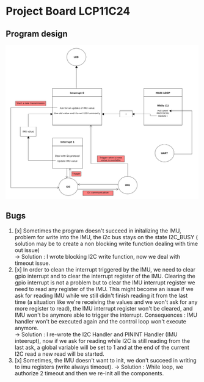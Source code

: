# Project Board LCP11C24

## Program design
![program activity](architecture.png)

## Bugs

1. [x] Sometimes the program doesn't succeed in initalizing the IMU, problem for write into the IMU, the i2c bus stays on the state I2C_BUSY ( solution may be to create a non blocking write function dealing with time out issue)  
&rarr; Solution : I wrote blocking I2C write function, now we deal with timeout issue.
2. [x] In order to clean the interrupt triggered by the IMU, we need to clear gpio interrupt and to clear the interrupt register of the IMU. Clearing the gpio interrupt is not a problem but to clear the IMU interrupt register we need to read any register of the IMU. This might become an issue if we ask for reading IMU while we still didn't finish reading it from the last time (a situation like we're receiving the values and we won't ask for any more register to read), the IMU interrupt register won't be cleared, and IMU won't be anymore able to trigger the interrupt. Consequences : IMU handler won't be executed again and the control loop won't execute anymore.  
&rarr; Solution : I re-wrote the I2C Handler and PININT Handler (IMU inteerupt), now if we ask for reading while I2C is still reading from the last ask, a global variable will be set to 1 and at the end of the current I2C read a new read will be started.
3. [x] Sometimes, the IMU doesn't want to init, we don't succeed in writing to imu registers (write always timeout).
&rarr; Solution : While loop, we authorize 2 timeout and then we re-init all the components.